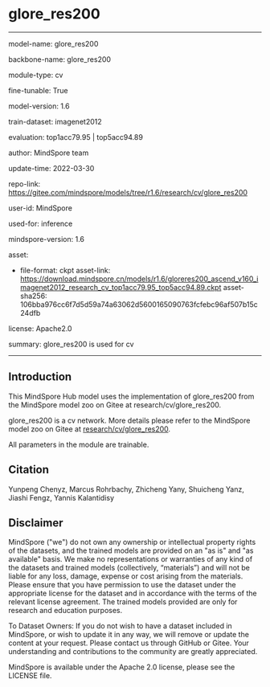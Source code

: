 # glore_res200

---

model-name: glore_res200

backbone-name: glore_res200

module-type: cv

fine-tunable: True

model-version: 1.6

train-dataset: imagenet2012

evaluation: top1acc79.95 | top5acc94.89

author: MindSpore team

update-time: 2022-03-30

repo-link: <https://gitee.com/mindspore/models/tree/r1.6/research/cv/glore_res200>

user-id: MindSpore

used-for: inference

mindspore-version: 1.6

asset:

-
    file-format: ckpt
    asset-link: <https://download.mindspore.cn/models/r1.6/gloreres200_ascend_v160_imagenet2012_research_cv_top1acc79.95_top5acc94.89.ckpt>
    asset-sha256: 106bba976cc6f7d5d59a74a63062d5600165090763fcfebc96af507b15c24dfb

license: Apache2.0

summary: glore_res200 is used for cv

---

## Introduction

This MindSpore Hub model uses the implementation of glore_res200 from the MindSpore model zoo on Gitee at research/cv/glore_res200.

glore_res200 is a cv network. More details please refer to the MindSpore model zoo on Gitee at [research/cv/glore_res200](https://gitee.com/mindspore/models/blob/r1.6/research/cv/glore_res200/README_CN.md).

All parameters in the module are trainable.

## Citation

Yunpeng Chenyz, Marcus Rohrbachy, Zhicheng Yany, Shuicheng Yanz, Jiashi Fengz, Yannis Kalantidisy

## Disclaimer

MindSpore ("we") do not own any ownership or intellectual property rights of the datasets, and the trained models are provided on an "as is" and "as available" basis. We make no representations or warranties of any kind of the datasets and trained models (collectively, “materials”) and will not be liable for any loss, damage, expense or cost arising from the materials. Please ensure that you have permission to use the dataset under the appropriate license for the dataset and in accordance with the terms of the relevant license agreement. The trained models provided are only for research and education purposes.

To Dataset Owners: If you do not wish to have a dataset included in MindSpore, or wish to update it in any way, we will remove or update the content at your request. Please contact us through GitHub or Gitee. Your understanding and contributions to the community are greatly appreciated.

MindSpore is available under the Apache 2.0 license, please see the LICENSE file.
